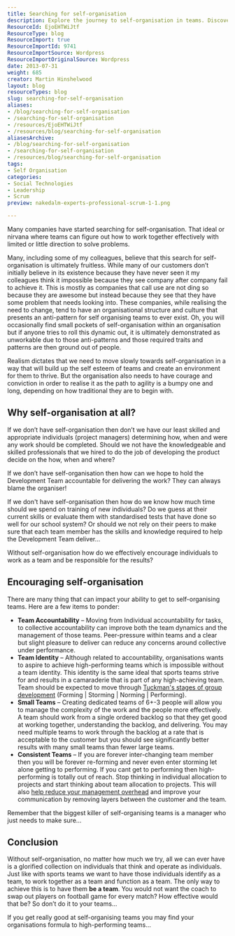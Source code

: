 ```yaml
---
title: Searching for self-organisation
description: Explore the journey to self-organisation in teams. Discover strategies to foster accountability, identity, and high performance for agile success.
ResourceId: EjoEHTWiJtf
ResourceType: blog
ResourceImport: true
ResourceImportId: 9741
ResourceImportSource: Wordpress
ResourceImportOriginalSource: Wordpress
date: 2013-07-31
weight: 685
creator: Martin Hinshelwood
layout: blog
resourceTypes: blog
slug: searching-for-self-organisation
aliases:
- /blog/searching-for-self-organisation
- /searching-for-self-organisation
- /resources/EjoEHTWiJtf
- /resources/blog/searching-for-self-organisation
aliasesArchive:
- /blog/searching-for-self-organisation
- /searching-for-self-organisation
- /resources/blog/searching-for-self-organisation
tags:
- Self Organisation
categories:
- Social Technologies
- Leadership
- Scrum
preview: nakedalm-experts-professional-scrum-1-1.png

---
```

Many companies have started searching for self-organisation. That ideal or nirvana where teams can figure out how to work together effectively with limited or little direction to solve problems.

Many, including some of my colleagues, believe that this search for self-organisation is ultimately fruitless. While many of our customers don’t initially believe in its existence because they have never seen it my colleagues think it impossible because they see company after company fail to achieve it. This is mostly as companies that call use are not ding so because they are awesome but instead because they see that they have some problem that needs looking into. These companies, while realising the need to change, tend to have an organisational structure and culture that presents an anti-pattern for self organising teams to ever exist. Oh, you will occasionally find small pockets of self-organisation within an organisation but if anyone tries to roll this dynamic out, it is ultimately demonstrated as unworkable due to those anti-patterns and those required traits and patterns are then ground out of people.

Realism dictates that we need to move slowly towards self-organisation in a way that will build up the self esteem of teams and create an environment for them to thrive. But the organisation also needs to have courage and conviction in order to realise it as the path to agility is a bumpy one and long, depending on how traditional they are to begin with.

## Why self-organisation at all?

If we don’t have self-organisation then don’t we have our least skilled and appropriate individuals (project managers) determining how, when and were any work should be completed. Should we not have the knowledgeable and skilled professionals that we hired to do the job of developing the product decide on the how, when and where?

If we don’t have self-organisation then how can we hope to hold the Development Team accountable for delivering the work? They can always blame the organiser!

If we don't have self-organisation then how do we know how much time should we spend on training of new individuals? Do we guess at their current skills or evaluate them with standardised tests that have done so well for our school system? Or should we not rely on their peers to make sure that each team member has the skills and knowledge required to help the Development Team deliver…

Without self-organisation how do we effectively encourage individuals to work as a team and be responsible for the results?

## Encouraging self-organisation

There are many thing that can impact your ability to get to self-organising teams. Here are a few items to ponder:

- **Team Accountability** – Moving from Individual accountability for tasks, to collective accountability can improve both the team dynamics and the management of those teams. Peer-pressure within teams and a clear but slight pleasure to deliver can reduce any concerns around collective under performance.
- **Team Identity** – Although related to accountability, organisations wants to aspire to achieve high-performing teams which is impossible without a team identity. This identity is the same ideal that sports teams strive for and results in a camaraderie that is part of any high-achieving team. Team should be expected to move through [Tuckman's stages of group development](http://en.wikipedia.org/wiki/Tuckman's_stages_of_group_development) (Forming | Storming | Norming | Performing).
- **Small Teams** – Creating dedicated teams of 6+-3 people will allow you to manage the complexity of the work and the people more effectively. A team should work from a single ordered backlog so that they get good at working together, understanding the backlog, and delivering. You may need multiple teams to work through the backlog at a rate that is acceptable to the customer but you should see significantly better results with many small teams than fewer large teams.
- **Consistent Teams** – If you are forever inter-changing team member then you will be forever re-forming and never even enter storming let alone getting to performing. If you cant get to performing then high-performing is totally out of reach. Stop thinking in individual allocation to projects and start thinking about team allocation to projects. This will also [help reduce your management overhead](http://nkdagility.com/what-is-the-roll-of-the-project-manager-in-scrum/ "http://nkdagility.com/what-is-the-roll-of-the-project-manager-in-scrum/") and improve your communication by removing layers between the customer and the team.

Remember that the biggest killer of self-organising teams is a manager who just needs to make sure…

## Conclusion

Without self-organisation, no matter how much we try, all we can ever have is a glorified collection on individuals that think and operate as individuals. Just like with sports teams we want to have those individuals identify as a team, to work together as a team and function as a team. The only way to achieve this is to have them **be a team**. You would not want the coach to swap out players on football game for every match? How effective would that be? So don’t do it to your teams…

If you get really good at self-organising teams you may find your organisations formula to high-performing teams…
